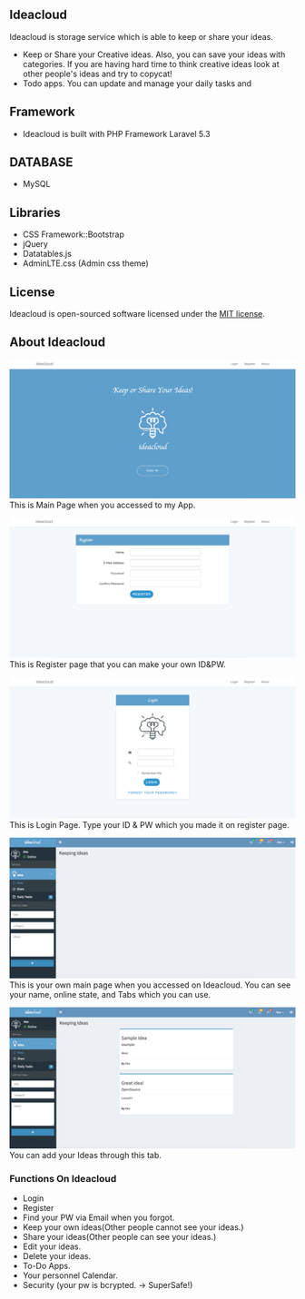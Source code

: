 



## Ideacloud

Ideacloud is storage service which is able to keep or share your ideas.

- Keep or Share your Creative ideas. Also, you can save your ideas with categories. If you are having hard time to think creative ideas look at other people's ideas and try to copycat!
- Todo apps. You can update and manage your daily tasks and 
 
## Framework
- Ideacloud is built with PHP Framework Laravel 5.3

## DATABASE
- MySQL

## Libraries
- CSS Framework::Bootstrap
- jQuery
- Datatables.js
- AdminLTE.css (Admin css theme)


## License

Ideacloud is open-sourced software licensed under the [MIT license](http://opensource.org/licenses/MIT).

## About Ideacloud
![mainpage](./img/main.png)
This is Main Page when you accessed to my App.

![registerpage](./img/register.png)
This is Register page that you can make your own ID&PW.

![loginpage](./img/login.png)
This is Login Page. Type your ID & PW which you made it on register page.

![mainpage](./img/mainlogin.png)
This is your own main page when you accessed on Ideacloud. You can see your name, online state, and Tabs which you can use.

![mainpage](./img/add.png)
You can add your Ideas through this tab.

### Functions On Ideacloud

* Login
* Register
* Find your PW via Email when you forgot.
* Keep your own ideas(Other people cannot see your ideas.)
* Share your ideas(Other people can see your ideas.)
* Edit your ideas.
* Delete your ideas.
* To-Do Apps.
* Your personnel Calendar.
* Security (your pw is bcrypted. -> SuperSafe!)









